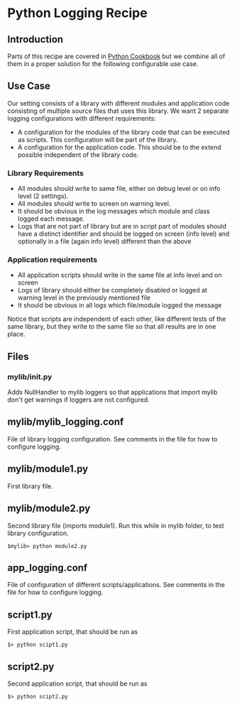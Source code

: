 # Python Logging Recipe

## Introduction
Parts of this recipe are covered in [Python Cookbook](https://docs.python.org/2/howto/logging-cookbook.html) but we combine all of them in a proper solution for the following 
configurable use case.

## Use Case
Our setting consists of a library with different modules and application code 
consisting of multiple source files that uses this library. 
We want 2 separate logging configurations with different requirements:
 
 * A configuration for the modules of the library code that can be executed as scripts. This configuration will be part of the library.
 * A configuration for the application code. This should be to the extend possible independent of the library code.

### Library Requirements
* All modules should write to same file, either on debug level or on info level (2 settings).
* All modules should write to screen on warning level.
* It should be obvious in the log messages which module and class logged each message.
* Logs that are not part of library but are in script part of modules should have a
distinct identifier and should be logged on screen (info level)
and optionally in a file (again info level) different than the above

### Application requirements
* All application scripts should write in the same file at info level and on screen
* Logs of library should either be completely disabled 
or logged at warning level in the previously mentioned file
* It should be obvious in all logs which file/module logged the message

Notice that scripts are independent of each other,
like different tests of the same library, but 
they write to the same file so that all results are in one place.

## Files

### mylib/__init__.py

Adds NullHandler to mylib loggers so that applications
that import mylib don't get warnings if loggers are not configured.

## mylib/mylib_logging.conf

File of library logging configuration.
See comments in the file for how to configure logging.

## mylib/module1.py

First library file.

## mylib/module2.py

Second library file (imports module1).
Run this while in mylib folder, to test library configuration.

    $mylib> python module2.py

## app_logging.conf
File of configuration of different scripts/applications.
See comments in the file for how to configure logging.

## script1.py
First application script, that should be run as

    $> python scipt1.py

## script2.py
Second application script, that should be run as

    $> python scipt2.py
